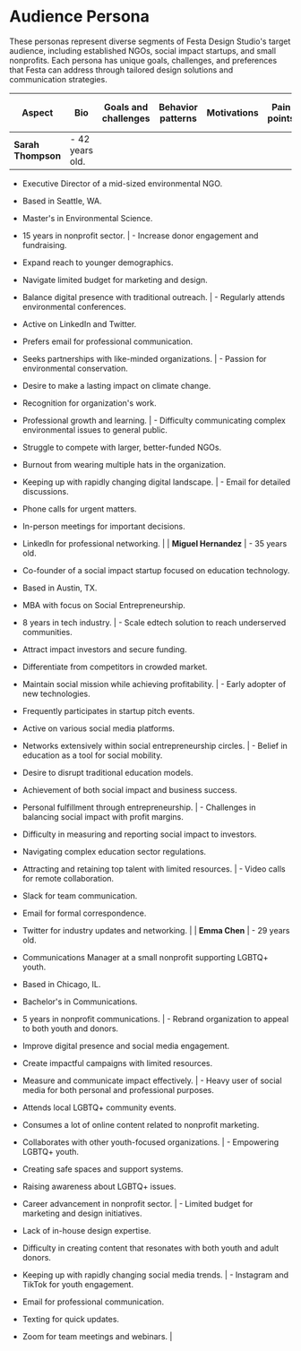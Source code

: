 # Audience Persona

These personas represent diverse segments of Festa Design Studio's target audience, including established NGOs, social impact startups, and small nonprofits. Each persona has unique goals, challenges, and preferences that Festa can address through tailored design solutions and communication strategies.

| **Aspect** | **Bio** | **Goals and challenges** | Behavior patterns | Motivations | Pain points | Preferred communication channels |
| --- | --- | --- | --- | --- | --- | --- |
| **Sarah Thompson** | - 42 years old. 

- Executive Director of a mid-sized environmental NGO. 

- Based in Seattle, WA. 

- Master's in Environmental Science. 

- 15 years in nonprofit sector. | - Increase donor engagement and fundraising. 

- Expand reach to younger demographics. 

- Navigate limited budget for marketing and design. 

- Balance digital presence with traditional outreach. | - Regularly attends environmental conferences. 

- Active on LinkedIn and Twitter. 

- Prefers email for professional communication. 

- Seeks partnerships with like-minded organizations. | - Passion for environmental conservation. 

- Desire to make a lasting impact on climate change. 

- Recognition for organization's work. 

- Professional growth and learning. | - Difficulty communicating complex environmental issues to general public. 

- Struggle to compete with larger, better-funded NGOs. 

- Burnout from wearing multiple hats in the organization. 

- Keeping up with rapidly changing digital landscape. | - Email for detailed discussions. 

- Phone calls for urgent matters. 

- In-person meetings for important decisions. 

- LinkedIn for professional networking. |
| **Miguel Hernandez** | - 35 years old. 

- Co-founder of a social impact startup focused on education technology. 

- Based in Austin, TX. 

- MBA with focus on Social Entrepreneurship. 

- 8 years in tech industry. | - Scale edtech solution to reach underserved communities. 

- Attract impact investors and secure funding. 

- Differentiate from competitors in crowded market. 

- Maintain social mission while achieving profitability. | - Early adopter of new technologies. 

- Frequently participates in startup pitch events. 

- Active on various social media platforms. 

- Networks extensively within social entrepreneurship circles. | - Belief in education as a tool for social mobility. 

- Desire to disrupt traditional education models. 

- Achievement of both social impact and business success. 

- Personal fulfillment through entrepreneurship. | - Challenges in balancing social impact with profit margins. 

- Difficulty in measuring and reporting social impact to investors. 

- Navigating complex education sector regulations. 

- Attracting and retaining top talent with limited resources. | - Video calls for remote collaboration. 

- Slack for team communication. 

- Email for formal correspondence. 

- Twitter for industry updates and networking. |
| **Emma Chen** | - 29 years old. 

- Communications Manager at a small nonprofit supporting LGBTQ+ youth. 

- Based in Chicago, IL. 

- Bachelor's in Communications. 

- 5 years in nonprofit communications. | - Rebrand organization to appeal to both youth and donors. 

- Improve digital presence and social media engagement. 

- Create impactful campaigns with limited resources. 

- Measure and communicate impact effectively. | - Heavy user of social media for both personal and professional purposes. 

- Attends local LGBTQ+ community events. 

- Consumes a lot of online content related to nonprofit marketing. 

- Collaborates with other youth-focused organizations. | - Empowering LGBTQ+ youth. 

- Creating safe spaces and support systems. 

- Raising awareness about LGBTQ+ issues. 

- Career advancement in nonprofit sector. | - Limited budget for marketing and design initiatives. 

- Lack of in-house design expertise. 

- Difficulty in creating content that resonates with both youth and adult donors. 

- Keeping up with rapidly changing social media trends. | - Instagram and TikTok for youth engagement. 

- Email for professional communication. 

- Texting for quick updates. 

- Zoom for team meetings and webinars. |